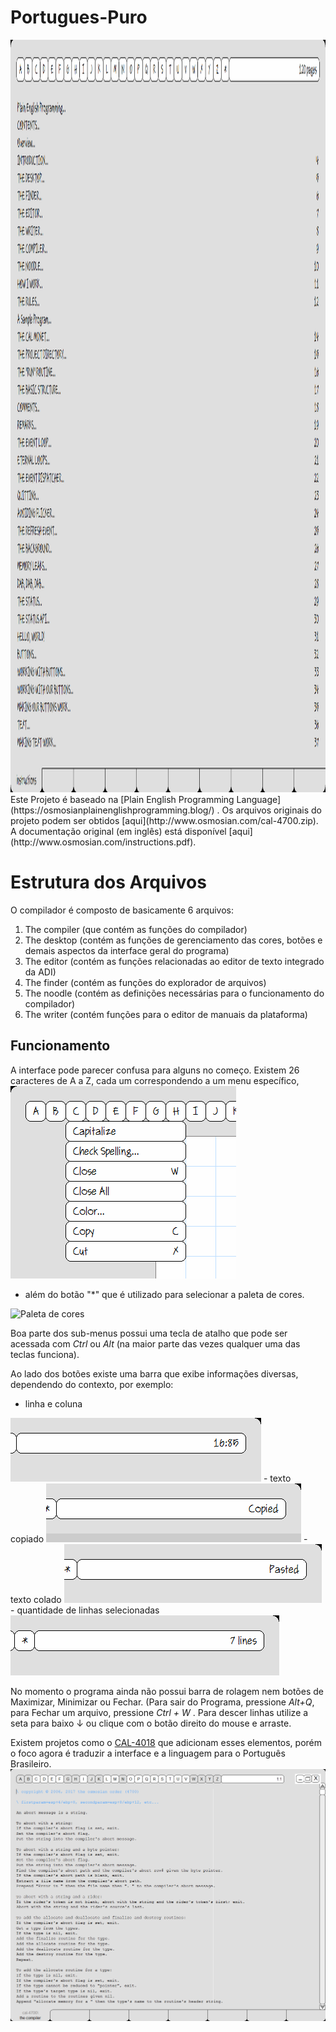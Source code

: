 # Portugues-Puro


<img src="images/tela.png" alt="Tela do Programa" width="1280" height="1204">
Este Projeto é baseado na [Plain English Programming Language](https://osmosianplainenglishprogramming.blog/) .
Os arquivos originais do projeto podem ser obtidos [aqui](http://www.osmosian.com/cal-4700.zip).
A documentação original (em inglês) está disponível [aqui](http://www.osmosian.com/instructions.pdf).


# Estrutura dos Arquivos

O compilador é composto de basicamente 6 arquivos:

 1. The compiler (que contém as funções do compilador)
 2. The desktop (contém as funções de gerenciamento das cores, botões e demais aspectos da interface geral do programa)
 3. The editor (contém as funções relacionadas ao editor de texto integrado da ADI)
 4. The finder (contém as funções do explorador de arquivos)
 5. The noodle (contém as definições necessárias para o funcionamento do compilador)
 6. The writer (contém funções para o editor de manuais da plataforma)


## Funcionamento

A interface pode parecer confusa para alguns no começo. Existem 26 caracteres de A a Z, cada um correspondendo a um menu específico,  
<img src="images/menus.png" Alt="Menu do programa">
- além do botão "*" que é utilizado para selecionar a paleta de cores. 
 <img src="images/✷.png" Alt="Paleta de cores">


Boa parte dos sub-menus possui uma tecla de atalho que pode ser acessada com _Ctrl_ ou _Alt_ (na maior parte das vezes qualquer uma das teclas funciona).

Ao lado dos botões existe uma barra que exibe informações diversas, dependendo do contexto, por exemplo: 

 - linha e coluna
 <img src="images/linhacoluna.png">
 - texto copiado
 <img src="images/copiado.png">
 - texto colado
 <img src="images/colado.png">
 - quantidade de linhas selecionadas
 <img src="images/quantidadedelinhasselecionadas.png">
 

No momento o programa ainda não possui barra de rolagem nem botões de Maximizar, Minimizar ou Fechar. (Para sair do Programa, pressione _Alt+Q_, para Fechar um arquivo, pressione _Ctrl + W_ . Para descer linhas utilize a seta para baixo ↓ ou clique com o botão direito do mouse e arraste.

Existem projetos como o [CAL-4018](https://github.com/Folds/english) que adicionam esses elementos, porém o foco agora é traduzir a interface e a linguagem para o Português Brasileiro.
 <img src="images/cal4018.png">
